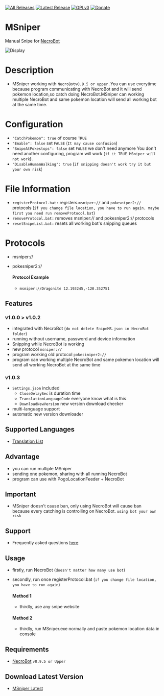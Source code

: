 [![All Releases](https://img.shields.io/github/downloads/msx752/MSniper/total.svg?maxAge=100)](https://github.com/msx752/MSniper/releases)
[![Latest Release](https://img.shields.io/github/release/msx752/MSniper.svg?maxAge=100)](https://github.com/msx752/MSniper/releases/latest)
[![GPLv3](https://img.shields.io/badge/license-GPLv3-blue.svg?maxAge=259200)](https://github.com/msx752/MSniper/blob/master/LICENSE.md)
[![Donate](https://img.shields.io/badge/Donate-PayPal-purple.svg)](https://www.paypal.me/mustafasalih)
# MSniper
Manual Snipe for [NecroBot](https://github.com/NoxxDev/NecroBot)

![Display](https://github.com/msx752/MSniper/raw/master/msniper1.gif)


# Description
- MSniper working with `NecroBotv0.9.5 or upper` .You can use everytime because program communicating with NecroBot and it will send pokemon location,so catch doing NecroBot.MSniper can working multiple NecroBot and same pokemon location will send all working bot at the same time.

# Configuration
- `"CatchPokemon": true` of course `TRUE`
- `"Enable": false` set `FALSE` (`It may cause confusion`)
- `"SnipeAtPokestops": false` set `FALSE` we don't need anymore
You don't need another configuring, program will work (`if it TRUE MSniper will not work`).
- `"DisableHumanWalking": true` (`if snipping doesn't work try it but your own risk`)

# File Information
- `registerProtocol.bat:` registers `msniper://` and `pokesniper2://` protocols  (`if you change file location, you have to run again. maybe first you need run removeProtocol.bat`)
- `removeProtocol.bat:` removes msniper:// and  pokesniper2:// protocols
- `resetSnipeList.bat:` resets all working bot's snipping queues

# Protocols
- msniper://
- pokesniper2://

  #### Protocol Example
  - `msniper://Dragonite 12.193245,-120.352751`

## Features

### v1.0.0 > v1.0.2
- integrated with NecroBot (`do not delete SnipeMS.json in NecroBot folder`)
- running without username, password and device information
- Snipping while NecroBot is working
- new protocol `msniper://`
- program working old protocol `pokesiniper2://`
- program can working multiple NecroBot and same pokemon location will send all working NecroBot at the same time

### v1.0.3
- `Settings.json` included
  - `CloseDelaySec`  is duration time
  - `TranslationLanguageCode` everyone know what is this
  - `DownloadNewVersion` new version download checker
- multi-language support
- automatic new version downloader

## Supported Languages
- [Translation List](https://github.com/msx752/MSniper/tree/master/MSniper/Settings/Localization/Languages)

## Advantage
- you can run multiple MSniper
- sending one pokemon, sharing with all running NecroBot
- program can use with PogoLocationFeeder + NecroBot

## Important
- MSniper doesn't cause ban, only using NecroBot will cause ban because every catching is controlling on NecroBot. `using bot your own risk`

## Support
- Frequently asked questions [here](https://github.com/msx752/MSniper/wiki/Frequently-asked-questions-and-solutions)


## Usage
- firstly, run NecroBot (`doesn't matter how many use bot`)
- secondly, run once registerProtocol.bat (`if you change file location, you have to run again`)

  #### Method 1
  - thirdly, use any snipe website

  #### Method 2
  - thirdly, run MSniper.exe normally and paste pokemon location data in console

## Requirements
- [NecroBot](https://github.com/NoxxDev/NecroBot/releases/latest) `v0.9.5 or Upper`

## Download Latest Version
- [MSniper Latest](https://github.com/msx752/MSniper/releases/latest)
